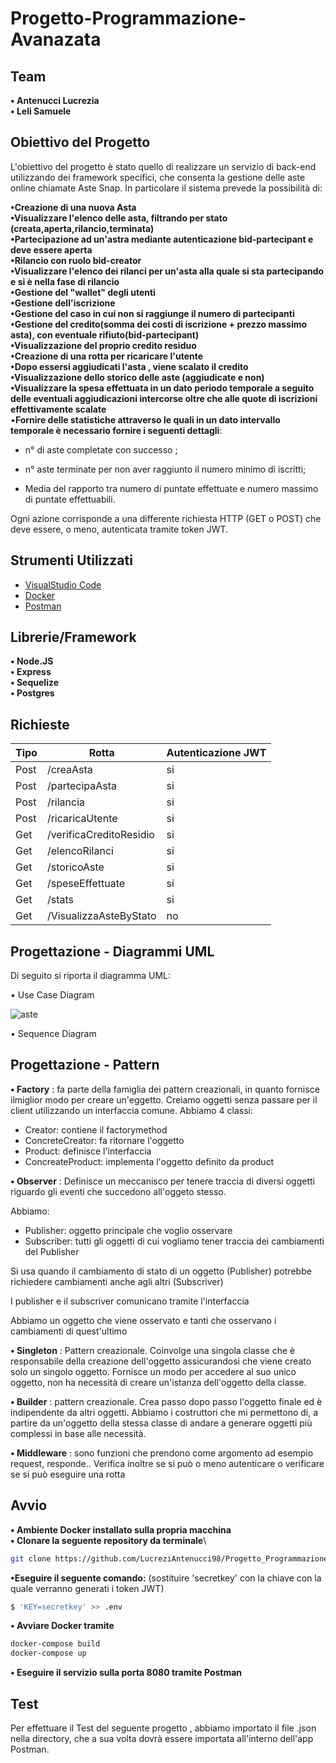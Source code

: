 # Progetto-Programmazione-Avanazata 

## Team

**• Antenucci Lucrezia** \
**• Leli Samuele**

## Obiettivo del Progetto

L'obiettivo del progetto è stato quello di realizzare un servizio di back-end utilizzando dei framework specifici, che consenta la gestione delle aste online chiamate Aste Snap.
In particolare il sistema prevede la possibilità di:

**•Creazione di una nuova Asta** \
**•Visualizzare l'elenco delle asta, filtrando per stato (creata,aperta,rilancio,terminata)** \
**•Partecipazione ad un'astra mediante autenticazione bid-partecipant e deve essere aperta** \
**•Rilancio con ruolo bid-creator** \
**•Visualizzare l'elenco dei rilanci per un'asta alla quale si sta partecipando e si è nella fase di rilancio** \
**•Gestione del "wallet" degli utenti** \
**•Gestione dell'iscrizione** \
**•Gestione del caso in cui non si raggiunge il numero di partecipanti** \
**•Gestione del credito(somma dei costi di iscrizione + prezzo massimo asta), con eventuale rifiuto(bid-partecipant)** \
**•Visualizzazione del proprio credito residuo** \
**•Creazione di una rotta per ricaricare l'utente** \
**•Dopo essersi aggiudicati l'asta , viene scalato il credito** \
**•Visualizzazione dello storico delle aste (aggiudicate e non)** \
**•Visualizzare la spesa effettuata in un dato periodo temporale a seguito delle eventuali aggiudicazioni intercorse oltre che alle quote di iscrizioni effettivamente scalate** \
•**Fornire delle statistiche attraverso le quali in un dato intervallo temporale è necessario fornire i seguenti dettagli**: 

  * n° di aste completate con successo ;
  
  * n° aste terminate per non aver raggiunto il numero minimo di iscritti;
  
  * Media del rapporto tra numero di puntate effettuate e numero massimo di puntate effettuabili.


Ogni azione corrisponde a una differente richiesta HTTP (GET o POST) che deve essere, o meno, autenticata tramite token JWT.

## Strumenti Utilizzati 

* [VisualStudio Code](https://code.visualstudio.com/)
* [Docker](https://docs.docker.com/)
* [Postman](https://www.postman.com/)

## Librerie/Framework

**•	Node.JS** \
**•	Express** \
**•	Sequelize** \
**•	Postgres**


## Richieste
Tipo          | Rotta                         | Autenticazione JWT
------------- | ----------------------------- |--------------------
Post          | /creaAsta                     | si
Post          | /partecipaAsta                | si
Post          | /rilancia                     | si
Post          | /ricaricaUtente               | si
Get           | /verificaCreditoResidio       | si
Get           | /elencoRilanci                | si
Get           | /storicoAste                  | si
Get           | /speseEffettuate              | si
Get           | /stats                        | si
Get           | /VisualizzaAsteByStato        | no


## Progettazione - Diagrammi UML

Di seguito si riporta il diagramma UML:

• Use Case Diagram 

![aste](https://user-images.githubusercontent.com/86314085/175765849-463664be-cc8a-47ab-9de6-d8237c0ded9a.jpg)

• Sequence Diagram

## Progettazione - Pattern

**• Factory** : fa parte della famiglia dei pattern creazionali, in quanto fornisce ilmiglior modo per creare un'eggetto. 
Creiamo oggetti senza passare per il client utilizzando un interfaccia comune.
Abbiamo 4 classi:
 * Creator: contiene il factorymethod 
 * ConcreteCreator: fa ritornare l'oggetto 
 * Product: definisce l'interfaccia 
 * ConcreateProduct: implementa l'oggetto definito da product

**• Observer** : Definisce un meccanisco per tenere traccia di diversi oggetti riguardo gli eventi che succedono all'oggeto stesso. 

Abbiamo:

 * Publisher: oggetto principale che voglio osservare 
 * Subscriber: tutti gli oggetti di cui vogliamo tener traccia dei cambiamenti del Publisher 

Si usa quando il cambiamento di stato di un oggetto (Publisher) potrebbe richiedere cambiamenti anche agli altri (Subscriver)

I publisher e il subscriver comunicano tramite l'interfaccia

Abbiamo un oggetto che viene osservato e tanti che osservano i cambiamenti di quest'ultimo

**• Singleton** : Pattern creazionale. Coinvolge una singola classe che è responsabile della creazione dell'oggetto assicurandosi che  viene creato solo un singolo oggetto. Fornisce un modo per accedere al suo unico oggetto, non ha necessità di creare un'istanza dell'oggetto della classe.


**• Builder** : pattern creazionale. Crea passo dopo passo l'oggetto finale ed è indipendente da altri oggetti.
Abbiamo i costruttori che mi permettono di, a partire da un'oggetto della stessa classe di andare a generare oggetti più complessi in base alle necessità.

**• Middleware** : sono funzioni che prendono come argomento ad esempio request, responde..
Verifica inoltre se si può o meno autenticare o verificare se si può eseguire una rotta

## Avvio

**• Ambiente Docker installato sulla propria macchina**\
**• Clonare la seguente repository da terminale**\
```bash
git clone https://github.com/LucreziAntenucci98/Progetto_Programmazione_Avanzata
```
**•Eseguire il seguente comando:** (sostituire 'secretkey' con la chiave con la quale verranno generati i token JWT) 
```bash
$ 'KEY=secretkey' >> .env
```
**• Avviare Docker tramite**
```bash
docker-compose build
docker-compose up
```
**• Eseguire il servizio sulla porta 8080 tramite Postman**


## Test
Per effettuare il Test del seguente progetto , abbiamo importato il file .json nella directory, che a sua volta dovrà essere importata all'interno dell'app Postman. 








